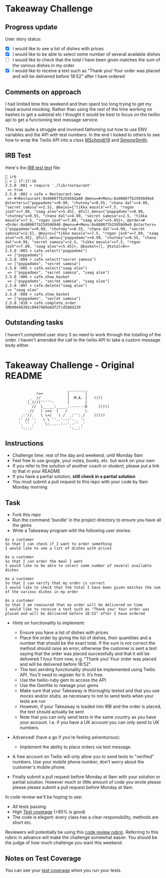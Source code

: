 Takeaway Challenge
==================

## Progress update
User story status:
- [x] I would like to see a list of dishes with prices
- [x] I would like to be able to select some number of several available dishes
- [ ] I would like to check that the total I have been given matches the sum of the various dishes in my order
- [x] I would like to receive a text such as "Thank you! Your order was placed and will be delivered before 18:52" after I have ordered

## Comments on approach
I had limited time this weekend and then spent too long trying to get my head around mocking.
Rather than using the rest of the time working on hashes to get a subtotal etc I thought it would be best to focus on the twillio api to get a functioning text message service.

This was quite a struggle and involved fathoming out how to use ENV variables and the API with test numbers. In the end I looked to others to see how to wrap the Twilio API into a class [MSchmidt19](https://github.com/Mschmidt19/takeaway-challenge) and [SimoneSmith](https://github.com/simone-smith/takeaway-challenge).

## IRB Test

Here's the [IRB test text](https://github.com/Whatapalaver/takeaway-challenge/blob/master/spec/features/irb_test.txt) file:

```
 irb                                                                                                                             ✔  17:17:16
2.5.0 :001 > require './lib/restaurant'
 => true
2.5.0 :002 > cafe = Restaurant.new
 => #<Restaurant:0x00007fb25950da08 @menu=#<Menu:0x00007fb25950d9e0 @starters={"poppadoms"=>0.99, "chutney"=>0.55, "chana dal"=>4.99, "secret samosa"=>2.5}, @mains={"tikka masala"=>7.5, "rogan josh"=>7.89, "saag aloo"=>5.45}, @full_menu={"poppadoms"=>0.99, "chutney"=>0.55, "chana dal"=>4.99, "secret samosa"=>2.5, "tikka masala"=>7.5, "rogan josh"=>7.89, "saag aloo"=>5.45}>, @order=#<Order:0x00007fb25950d940 @menu=#<Menu:0x00007fb25950d9e0 @starters={"poppadoms"=>0.99, "chutney"=>0.55, "chana dal"=>4.99, "secret samosa"=>2.5}, @mains={"tikka masala"=>7.5, "rogan josh"=>7.89, "saag aloo"=>5.45}, @full_menu={"poppadoms"=>0.99, "chutney"=>0.55, "chana dal"=>4.99, "secret samosa"=>2.5, "tikka masala"=>7.5, "rogan josh"=>7.89, "saag aloo"=>5.45}>, @basket=[], @total=0>>
2.5.0 :003 > cafe.select("poppadoms")
 => ["poppadoms"]
2.5.0 :004 > cafe.select("secret samosa")
 => ["poppadoms", "secret samosa"]
2.5.0 :005 > cafe.select("saag aloo")
 => ["poppadoms", "secret samosa", "saag aloo"]
2.5.0 :006 > cafe.show_basket
 => ["poppadoms", "secret samosa", "saag aloo"]
2.5.0 :007 > cafe.delete("saag aloo")
 => "saag aloo"
2.5.0 :008 > cafe.show_basket
 => ["poppadoms", "secret samosa"]
2.5.0 :010 > cafe.complete_order
SMb99448302c0947989e6df2fcd588d239
```
## Outstanding tasks

I haven't completed user story 3 so need to work through the totalling of the order.
I haven't amended the call to the twilio API to take a custom message body either.

Takeaway Challenge - Original README
====================================
```
                            _________
              r==           |       |
           _  //            |  M.A. |   ))))
          |_)//(''''':      |       |
            //  \_____:_____.-------D     )))))
           //   | ===  |   /        \
       .:'//.   \ \=|   \ /  .:'':./    )))))
      :' // ':   \ \ ''..'--:'-.. ':
      '. '' .'    \:.....:--'.-'' .'
       ':..:'                ':..:'

 ```

Instructions
-------

* Challenge time: rest of the day and weekend, until Monday 9am
* Feel free to use google, your notes, books, etc. but work on your own
* If you refer to the solution of another coach or student, please put a link to that in your README
* If you have a partial solution, **still check in a partial solution**
* You must submit a pull request to this repo with your code by 9am Monday morning

Task
-----

* Fork this repo
* Run the command 'bundle' in the project directory to ensure you have all the gems
* Write a Takeaway program with the following user stories:

```
As a customer
So that I can check if I want to order something
I would like to see a list of dishes with prices

As a customer
So that I can order the meal I want
I would like to be able to select some number of several available dishes

As a customer
So that I can verify that my order is correct
I would like to check that the total I have been given matches the sum of the various dishes in my order

As a customer
So that I am reassured that my order will be delivered on time
I would like to receive a text such as "Thank you! Your order was placed and will be delivered before 18:52" after I have ordered
```

* Hints on functionality to implement:
  * Ensure you have a list of dishes with prices
  * Place the order by giving the list of dishes, their quantities and a number that should be the exact total. If the sum is not correct the method should raise an error, otherwise the customer is sent a text saying that the order was placed successfully and that it will be delivered 1 hour from now, e.g. "Thank you! Your order was placed and will be delivered before 18:52".
  * The text sending functionality should be implemented using Twilio API. You'll need to register for it. It’s free.
  * Use the twilio-ruby gem to access the API
  * Use the Gemfile to manage your gems
  * Make sure that your Takeaway is thoroughly tested and that you use mocks and/or stubs, as necessary to not to send texts when your tests are run
  * However, if your Takeaway is loaded into IRB and the order is placed, the text should actually be sent
  * Note that you can only send texts in the same country as you have your account. I.e. if you have a UK account you can only send to UK numbers.

* Advanced! (have a go if you're feeling adventurous):
  * Implement the ability to place orders via text message.

* A free account on Twilio will only allow you to send texts to "verified" numbers. Use your mobile phone number, don't worry about the customer's mobile phone.
* Finally submit a pull request before Monday at 9am with your solution or partial solution.  However much or little amount of code you wrote please please please submit a pull request before Monday at 9am


In code review we'll be hoping to see:

* All tests passing
* High [Test coverage](https://github.com/makersacademy/course/blob/master/pills/test_coverage.md) (>95% is good)
* The code is elegant: every class has a clear responsibility, methods are short etc.

Reviewers will potentially be using this [code review rubric](docs/review.md).  Referring to this rubric in advance will make the challenge somewhat easier.  You should be the judge of how much challenge you want this weekend.

Notes on Test Coverage
------------------

You can see your [test coverage](https://github.com/makersacademy/course/blob/master/pills/test_coverage.md) when you run your tests.
